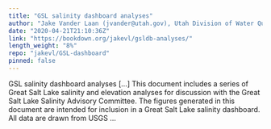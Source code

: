 ```yaml
---
title: "GSL salinity dashboard analyses"
author: "Jake Vander Laan (jvander@utah.gov), Utah Division of Water Quality"
date: "2020-04-21T21:10:36Z"
link: "https://bookdown.org/jakevl/gsldb-analyses/"
length_weight: "8%"
repo: "jakevl/GSL-dashboard"
pinned: false
---
```


GSL salinity dashboard analyses [...] This document includes a series of Great Salt Lake salinity and elevation analyses for discussion with the Great Salt Lake Salinity Advisory Committee. The figures generated in this document are intended for inclusion in a Great Salt Lake salinity dashboard. All data are drawn from USGS ...

